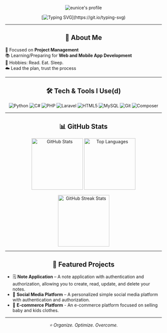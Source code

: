 <div align="center">

![eunice's profile](https://i.pinimg.com/originals/27/14/29/271429a1b1cb41ff1403ed57bd9b1a7d.gif)

[![Typing SVG](https://readme-typing-svg.herokuapp.com?font=Fira+Code&size=24&duration=3000&pause=1000&color=FADADD&center=true&vCenter=true&width=600&lines=Hi%2C+I'm+Eunice+👋;an+aspiring+project+manager;)](https://git.io/typing-svg)

</div>

---

## <div align="center"> 🌷 About Me 
🎯 Focused on **Project Management**  
📚 Learning/Preparing for **Web and Mobile App Development**  
🎨 Hobbies: Read. Eat. Sleep.  
☁️ Lead the plan, trust the process
</div>

---

## <div align="center"> 🛠 Tech & Tools I Use(d) </div>
<div align="center">
  
![Python](https://img.shields.io/badge/Python-3776AB?style=for-the-badge&logo=python&logoColor=white)
![C#](https://img.shields.io/badge/C%23-239120?style=for-the-badge&logo=csharp&logoColor=white)
![PHP](https://img.shields.io/badge/PHP-777BB4?style=for-the-badge&logo=php&logoColor=white)
![Laravel](https://img.shields.io/badge/Laravel-FF2D20?style=for-the-badge&logo=laravel&logoColor=white)
![HTML5](https://img.shields.io/badge/HTML5-E34F26?style=for-the-badge&logo=html5&logoColor=white)
![MySQL](https://img.shields.io/badge/MySQL-005E87?style=for-the-badge&logo=mysql&logoColor=white)
![Git](https://img.shields.io/badge/Git-F05032?style=for-the-badge&logo=git&logoColor=white)
![Composer](https://img.shields.io/badge/Composer-885630?style=for-the-badge&logo=composer&logoColor=white)

</div>

---

## <div align="center"> 📊 GitHub Stats </div>
<p align="center">
  <img src="https://github-readme-stats.vercel.app/api?username=eunice0603&show_icons=true&theme=synthwave" alt="GitHub Stats" height="165">
  <img src="https://github-readme-stats.vercel.app/api/top-langs/?username=eunice0603&layout=compact&theme=synthwave" alt="Top Languages" height="165">
</p>

<p align="center">
  <img src="https://github-readme-streak-stats.herokuapp.com/?user=eunice0603&theme=synthwave" alt="GitHub Streak Stats" height="165">
</p>

---

## <div align="center"> 🌟 Featured Projects </div>
- 🗒 **Note Application** – A note application with authentication and authorization, allowing you to create, read, update, and delete your notes. 
- 📱 **Social Media Platform** – A personalized simple social media platform with authentication and authorization.
- 🛒 **E-commerce Platform** - An e-commerce platform focused on selling baby and kids clothes.

---

<div align="center"> <em>⭐ Organize. Optimize. Overcome. </em> </div>
